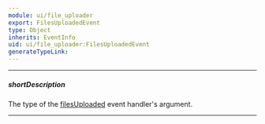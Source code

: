 ```yaml
---
module: ui/file_uploader
export: FilesUploadedEvent
type: Object
inherits: EventInfo
uid: ui/file_uploader:FilesUploadedEvent
generateTypeLink: 
---
```

---
##### shortDescription
The type of the [filesUploaded]({basewidgetpath}/Events/#filesUploaded) event handler's argument.

---
<!-- Description goes here -->